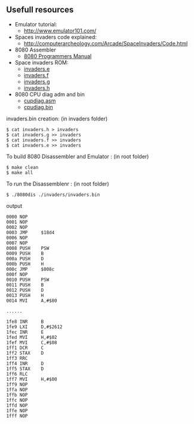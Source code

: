 Usefull resources
-----------------

* Emulator tutorial: 
  * http://www.emulator101.com/
* Spaces invaders code explained: 
  * http://computerarcheology.com/Arcade/SpaceInvaders/Code.html
* 8080 Assembler
  * [8080 Programmers Manual](./document/8080%20Programmers%20Manual.pdf)
* Space invaders ROM:
  * [invaders.e](invaders.e)
  * [invaders.f](invaders.f)
  * [invaders.g](invaders.g)
  * [invaders.h](invaders.h)
* 8080 CPU diag adm and bin
  * [cupdiag.asm](cpudiag.asm)
  * [cpudiag.bin](cpudiag.bin)


invaders.bin creation: (in invaders folder)
```
$ cat invaders.h > invaders
$ cat invaders.g >> invaders
$ cat invaders.f >> invaders
$ cat invaders.e >> invaders
```

To build 8080 Disassembler and Emulator : (in root folder)
```
$ make clean
$ make all
```

To run the Disassemblenr : (in root folder)
```
$ ./8080dis ./invaders/invaders.bin
```

output
```
0000 NOP
0001 NOP
0002 NOP
0003 JMP     $18d4
0006 NOP
0007 NOP
0008 PUSH    PSW
0009 PUSH    B
000a PUSH    D
000b PUSH    H
000c JMP     $008c
000f NOP
0010 PUSH    PSW
0011 PUSH    B
0012 PUSH    D
0013 PUSH    H
0014 MVI     A,#$80

......

1fe8 INR     B
1fe9 LXI     D,#$2612
1fec INR     E
1fed MVI     H,#$02
1fef MVI     C,#$08
1ff1 DCR     C
1ff2 STAX    D
1ff3 RRC
1ff4 INR     D
1ff5 STAX    D
1ff6 RLC
1ff7 MVI     H,#$00
1ff9 NOP
1ffa NOP
1ffb NOP
1ffc NOP
1ffd NOP
1ffe NOP
1fff NOP
```